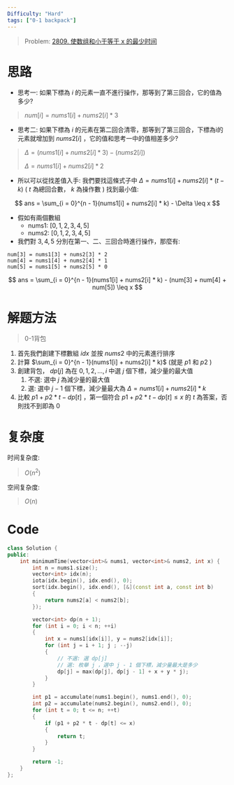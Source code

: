 ```yaml
---
Difficulty: "Hard"
tags: ["0-1 backpack"]
---
```


> Problem: [2809. 使数组和小于等于 x 的最少时间](https://leetcode.cn/problems/minimum-time-to-make-array-sum-at-most-x/description/)

# 思路

- 思考一: 如果下標為 $i$ 的元素一直不進行操作，那等到了第三回合，它的值為多少?

> $num[i] = nums1[i] + nums2[i] * 3$

- 思考二: 如果下標為 $i$ 的元素在第二回合清零，那等到了第三回合，下標為i的元素就增加到 $nums2[i]$ ，它的值和思考一中的值相差多少?

> $\Delta = (nums1[i] + nums2[i] * 3) - (nums2[i])$
>
> $\Delta = nums1[i] + nums2[i] * 2$

- 所以可以從找差值入手: 我們要找這條式子中 $\Delta = nums1[i] + nums2[i] * (t - k)$ ( $t$ 為總回合數， $k$ 為操作數 ) 找到最小值: 

$$
ans = \sum_{i = 0}^{n - 1}(nums1[i] + nums2[i] * k) - \Delta \leq x
$$

- 假如有兩個數組
  - nums1: $[0,1,2,3,4,5]$ 
  - nums2: $[0,1,2,3,4,5]$
- 我們對 $3,4,5$ 分別在第一、二、三回合時進行操作，那麼有:

```
num[3] = nums1[3] + nums2[3] * 2
num[4] = nums1[4] + nums2[4] * 1
num[5] = nums1[5] + nums2[5] * 0
```

$$
ans = \sum_{i = 0}^{n - 1}(nums1[i] + nums2[i] * k) - (num[3] + num[4] + num[5]) \leq x
$$

# 解题方法

> 0-1背包

1. 首先我們創建下標數組 $idx$ 並按 $nums2$ 中的元素進行排序
2. 計算 $\sum_{i = 0}^{n - 1}(nums1[i] + nums2[i] * k)$ (就是 $p1$ 和 $p2$ )
3. 創建背包， $dp[j]$ 為在 $0,1,2, ..., i$ 中選 $j$ 個下標，減少量的最大值
   1. 不選: 選中 $j$ 為減少量的最大值
   2. 選: 選中 $j - 1$ 個下標，減少量最大為 $\Delta = nums1[i] + nums2[i] * k$
4. 比較 $p1 + p2 * t - dp[t]$ ，第一個符合 $p1 + p2 * t - dp[t] \leq x$ 的 $t$ 為答案，否則找不到即為 $0$

# 复杂度

时间复杂度:
> $O(n^2)$

空间复杂度:
> $O(n)$

# Code
```C++ []
class Solution {
public:
    int minimumTime(vector<int>& nums1, vector<int>& nums2, int x) {
        int n = nums1.size();
        vector<int> idx(n);
        iota(idx.begin(), idx.end(), 0);
        sort(idx.begin(), idx.end(), [&](const int a, const int b)
        {
            return nums2[a] < nums2[b];
        });

        vector<int> dp(n + 1);
        for (int i = 0; i < n; ++i)
        {
            int x = nums1[idx[i]], y = nums2[idx[i]];
            for (int j = i + 1; j ; --j)
            {
                // 不選: 選 dp[j]
                // 選: 枚舉 j ，選中 j - 1 個下標，減少量最大是多少
                dp[j] = max(dp[j], dp[j - 1] + x + y * j);
            }
        }

        int p1 = accumulate(nums1.begin(), nums1.end(), 0);
        int p2 = accumulate(nums2.begin(), nums2.end(), 0);
        for (int t = 0; t <= n; ++t)
        {
            if (p1 + p2 * t - dp[t] <= x)
            {
                return t;
            }
        }

        return -1;
    }
};
```
  
